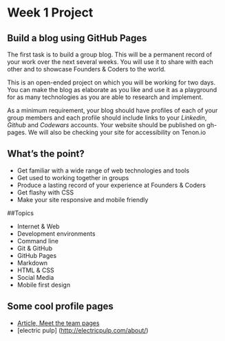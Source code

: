 # Week 1 Project

## Build a blog using GitHub Pages  

The first task is to build a group blog. This will be a permanent record of your work over the next several weeks. You will use it to share with each other and to showcase Founders & Coders to the world.  

This is an open-ended project on which you will be working for two days. You can make the blog as elaborate as you like and use it as a playground for as many technologies as you are able to research and implement.  

As a minimum requirement, your blog should have profiles of each of your group members and each profile should include links to your *Linkedin*, *Github* and *Codewars* accounts. Your website should be published on gh-pages. We will also be checking your site for accessibility on Tenon.io

## What’s the point? 

* Get familiar with a wide range of web technologies and tools 
* Get used to working together in groups
* Produce a lasting record of your experience at Founders & Coders
* Get flashy with CSS
* Make your site responsive and mobile friendly

##Topics 

* Internet & Web
* Development environments
* Command line
* Git & GitHub
* GitHub Pages
* Markdown
* HTML & CSS
* Social Media
* Mobile first design
 
## Some cool profile pages

* [Article, Meet the team pages](https://www.smashingmagazine.com/2010/06/meet-the-team-pages-examples-and-trends/)
* [electric pulp] (http://electricpulp.com/about/)
